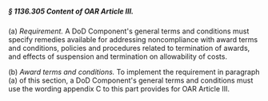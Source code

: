 ##### § 1136.305 Content of OAR Article III. #####

(a) *Requirement.* A DoD Component's general terms and conditions must specify remedies available for addressing noncompliance with award terms and conditions, policies and procedures related to termination of awards, and effects of suspension and termination on allowability of costs.

(b) *Award terms and conditions.* To implement the requirement in paragraph (a) of this section, a DoD Component's general terms and conditions must use the wording appendix C to this part provides for OAR Article III.